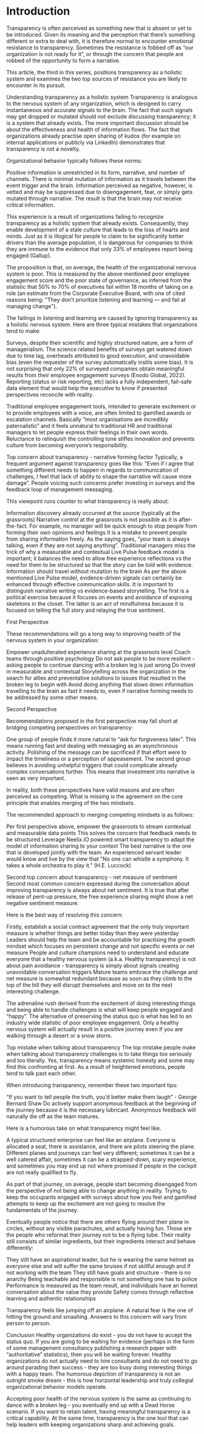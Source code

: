 # Introduction
Transparency is often perceived as something new that is absent or yet to be introduced. Given its meaning and the perception that there’s something different or extra to deal with, it is therefore normal to encounter emotional resistance to transparency. Sometimes the resistance is fobbed off as “our organization is not ready for it”, or through the concern that people are robbed of the opportunity to form a narrative.


This article, the third in this series, positions transparency as a holistic system and examines the two top sources of resistance you are likely to encounter in its pursuit.

Understanding transparency as a holistic system
Transparency is analogous to the nervous system of any organization, which is designed to carry instantaneous and accurate signals to the brain. The fact that such signals may get dropped or mutated should not exclude discussing transparency; it is a system that already exists. The more important discussion should be about the effectiveness and health of information flows. The fact that organizations already practise open sharing of kudos (for example on internal applications or publicly via LinkedIn) demonstrates that transparency is not a novelty.


Organizational behavior typically follows these norms:

Positive information is unrestricted in its form, narrative, and number of channels. There is minimal mutation of information as it travels between the event trigger and the brain.
Information perceived as negative, however, is vetted and may be suppressed due to disengagement, fear, or simply gets mutated through narrative. The result is that the brain may not receive critical information.

This experience is a result of organizations failing to recognize transparency as a holistic system that already exists. Consequently, they enable development of a stale culture that leads to the loss of hearts and minds. Just as it is illogical for people to claim to be significantly better drivers than the average population, it is dangerous for companies to think they are immune to the evidence that only 33% of employees report being engaged (Gallup).


The proposition is that, on average, the health of the organizational nervous system is poor. This is measured by the above mentioned poor employee engagement score and the poor state of governance, as inferred from the statistic that 50% to 70% of executives fail within 18 months of taking on a role (an estimate from the Corporate Executive Board, with one of cited reasons being: "They don’t prioritize listening and learning — and fail at managing change").


The failings in listening and learning are caused by ignoring transparency as a holistic nervous system. Here are three typical mistakes that organizations tend to make:

Surveys, despite their scientific and highly structured nature, are a form of managerialism. The science related benefits of surveys get watered down due to time lag, overheads attributed to good execution, and unavoidable bias (even the requester of the survey automatically instils some bias). It is not surprising that only 22% of surveyed companies obtain meaningful results from their employee engagement surveys (Enodo Global, 2022).
Reporting (status or risk reporting, etc) lacks a fully independent, fail-safe data element that would help the executive to know if presented perspectives reconcile with reality.


Traditional employee engagement tools, intended to generate excitement or to provide employees with a voice, are often limited to gamified awards or escalation channels. Basically “most organisations are incredibly paternalistic” and it feels unnatural to traditional HR and traditional managers to let people express their feelings in their own words. Reluctance to relinquish the controlling tone stifles innovation and prevents culture from becoming everyone’s responsibility.

Top concern about transparency - narrative forming factor
Typically, a frequent argument against transparency goes like this: “Even if I agree that something different needs to happen in regards to communication of challenges, I feel that lack of ability to shape the narrative will cause more damage”. People voicing such concerns prefer investing in surveys and the feedback loop of management messaging.


This viewpoint runs counter to what transparency is really about:

Information discovery already occurred at the source (typically at the grassroots)
Narrative control at the grassroots is not possible as it is after-the-fact. For example, no manager will be quick enough to stop people from forming their own opinions and feelings
It is a mistake to prevent people from sharing information freely. As the saying goes, “your team is always talking, even if they are not saying anything”. Traditional managers miss the trick of why a measurable and contextual Live Pulse feedback model is important; it balances the need to allow free experience reflections vs the need for them to be structured so that the story can be told with evidence.
Information should travel without mutation to the brain
As per the above mentioned Live Pulse model, evidence-driven signals can certainly be enhanced through effective communication skills. It is important to distinguish narrative writing vs evidence-based storytelling. The first is a political exercise because it focuses on events and avoidance of exposing skeletons in the closet. The latter is an act of mindfulness because it is focused on telling the full story and relaying the true sentiment.

First Perspective


These recommendations will go a long way to improving health of the nervous system in your organization:

Empower unadulterated experience sharing at the grassroots level
Coach teams through positive psychology
Do not ask people to be more resilient - asking people to continue dancing with a broken leg is just wrong
Do invest in measurable and contextual Storytelling across the organization in the search for allies and preventative solutions to issues that resulted in the broken leg to begin with
Avoid doing anything that slows down information travelling to the brain as fast it needs to, even if narrative forming needs to be addressed by some other means.


Second Perspective


Recommendations proposed in the first perspective may fall short at bridging competing perspectives on transparency:

One group of people finds it more natural to “ask for forgiveness later”. This means running fast and dealing with messaging as an asynchronous activity. Polishing of the message can be sacrificed if that effort were to impact the timeliness or a perception of appeasement.
The second group believes in avoiding unhelpful triggers that could complicate already complex conversations further. This means that investment into narrative is seen as very important.

In reality, both these perspectives have valid reasons and are often perceived as competing. What is missing is the agreement on the core principle that enables merging of the two mindsets.


The recommended approach to merging competing mindsets is as follows:

Per first perspective above, empower the grassroots to stream contextual and measurable data points
This solves the concern that feedback needs to be structured
Leverage Neelix.IO powered smart transparency to adapt the model of information sharing to your context
The best narrative is the one that is developed jointly with the team. An experienced servant leader would know and live by the view that "No one can whistle a symphony. It takes a whole orchestra to play it." (H.E. Luccock)


Second top concern about transparency - net measure of sentiment
Second most common concern expressed during the conversation about improving transparency is always about net sentiment. It is true that after release of pent-up pressure, the free experience sharing might show a net negative sentiment measure.


Here is the best way of resolving this concern:

Firstly, establish a social contract agreement that the only truly important measure is whether things are better today than they were yesterday
Leaders should help the team and be accountable for practising the growth mindset which focuses on persistent change and not specific events or net measure
People and culture champions need to understand and educate everyone that a healthy nervous system (a.k.a. Healthy transparency) is not about pain avoidance - transparency is simply about signals creating unavoidable conversation triggers
Mature teams embrace the challenge and net measure is somewhat redundant because as soon as they climb to the top of the hill they will disrupt themselves and move on to the next interesting challenge.

The adrenaline rush derived from the excitement of doing interesting things and being able to handle challenges is what will keep people engaged and “happy”. The alternative of preserving the status quo is what has led to an industry wide statistic of poor employee engagement. Only a healthy nervous system will actually result in a positive journey even if you are walking through a desert or a snow storm.



Top mistake when talking about transparency
The top mistake people make when talking about transparency challenges is to take things too seriously and too literally. Yes, transparency means systemic honesty and some may find this confronting at first. As a result of heightened emotions, people tend to talk past each other.


When introducing transparency, remember these two important tips:

“If you want to tell people the truth, you’d better make them laugh” - George Bernard Shaw
Do actively support anonymous feedback at the beginning of the journey because it is the necessary lubricant. Anonymous feedback will naturally die off as the team matures.


Here is a humorous take on what transparency might feel like.


A typical structured enterprise can feel like an airplane. Everyone is allocated a seat, there is assistance, and there are pilots steering the plane. Different planes and journeys can feel very different; sometimes it can be a well catered affair, sometimes it can be a strapped-down, scary experience, and sometimes you may end up not where promised if people in the cockpit are not really qualified to fly.


As part of that journey, on average, people start becoming disengaged from the perspective of not being able to change anything in reality. Trying to keep the occupants engaged with surveys about how you feel and gamified attempts to keep up the excitement are not going to resolve the fundamentals of the journey.


Eventually people notice that there are others flying around their plane in circles, without any visible parachutes, and actually having fun. Those are the people who reformat their journey not to be a flying tube. Their reality still consists of similar ingredients, but their ingredients interact and behave differently:

They still have an aspirational leader, but he is wearing the same helmet as everyone else and will suffer the same bruises if not skillful enough and if not working with the team
They still have goals and structure - there is no anarchy
Being teachable and responsible is not something one has to police
Performance is measured as the team result, and individuals have an honest conversation about the value they provide
Safety comes through reflective learning and authentic relationships

Transparency feels like jumping off an airplane. A natural fear is the one of hitting the ground and smashing. Answers to this concern will vary from person to person.



Conclusion
Healthy organizations do exist - you do not have to accept the status quo. If you are going to be waiting for evidence (perhaps in the form of some management consultancy publishing a research paper with “authoritative” statistics), then you will be waiting forever. Healthy organizations do not actually need to hire consultants and do not need to go around parading their success - they are too busy doing interesting things with a happy team. The humorous depiction of transparency is not an outright smoke dream - this is how horizontal leadership and truly collegial organizational behavior models operate.


Accepting poor health of the nervous system is the same as continuing to dance with a broken leg - you eventually end up with a Dead Horse scenario. If you want to retain talent, having meaningful transparency is a critical capability. At the same time, transparency is the one tool that can help leaders with keeping organizations sharp and achieving goals. 
